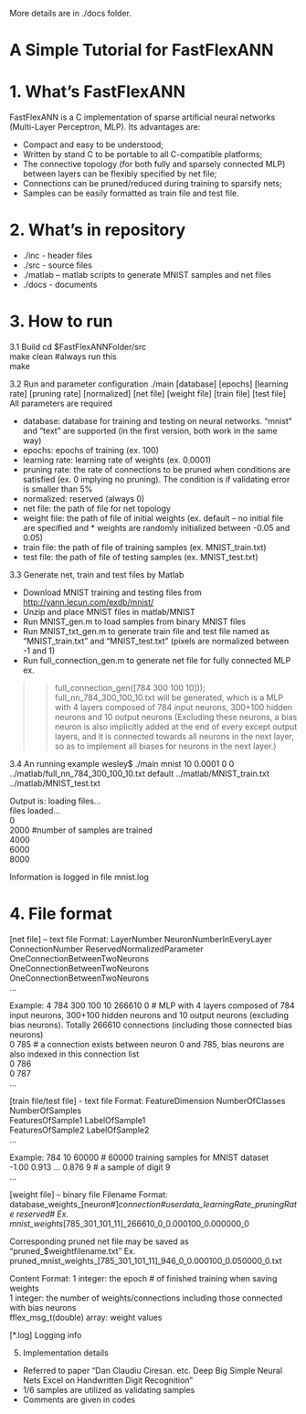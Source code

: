 More details are in ./docs folder.


# A Simple Tutorial for FastFlexANN



# 1. What’s FastFlexANN
FastFlexANN is a C implementation of sparse artificial neural networks (Multi-Layer Perceptron, MLP). Its advantages are:
* Compact and easy to be understood;
* Written by stand C to be portable to all C-compatible platforms;
* The connective topology (for both fully and sparsely connected MLP) between layers can be flexibly specified by net file;
* Connections can be pruned/reduced during training to sparsify nets;
* Samples can be easily formatted as train file and test file.

# 2. What’s in repository
* ./inc - header files
* ./src - source files
* ./matlab – matlab scripts to generate MNIST samples and net files
* ./docs - documents

# 3. How to run
3.1 Build
 cd $FastFlexANNFolder/src		
 make clean #always run this		
 make				

3.2 Run and parameter configuration
./main [database] [epochs] [learning rate] [pruning rate] [normalized] [net file] [weight file] [train file] [test file]			
All parameters are required
* database: database for training and testing on neural networks. “mnist” and “text” are supported (in the first version, both work in the same way)
* epochs: epochs of training (ex. 100)
* learning rate: learning rate of weights (ex. 0.0001)
* pruning rate: the rate of connections to be pruned when conditions are satisfied (ex. 0 implying no pruning). The condition is if validating error is smaller than 5%
* normalized: reserved (always 0)
* net file: the path of file for net topology 
* weight file: the path of file of initial weights (ex. default – no initial file are specified and * weights are randomly initialized between -0.05 and 0.05)
* train file: the path of file of training samples (ex. MNIST_train.txt)
* test file: the path of file of testing samples (ex. MNIST_test.txt)

3.3 Generate net, train and test files by Matlab
* Download MNIST training and testing files from http://yann.lecun.com/exdb/mnist/
* Unzip and place MNIST files in matlab/MNIST
* Run MNIST_gen.m to load samples from binary MNIST files
* Run MNIST_txt_gen.m to generate train file and test file named as “MNIST_train.txt” and “MNIST_test.txt” (pixels are normalized between -1 and 1)
* Run full_connection_gen.m to generate net file for fully connected MLP 
ex.
 >> full_connection_gen([784 300 100 10]));
full_nn_784_300_100_10.txt will be generated, which is a MLP with 4 layers composed of 784 input neurons, 300+100 hidden neurons and 10 output neurons (Excluding these neurons, a bias neuron is also implicitly added at the end of every except output layers, and it is connected towards all neurons in the next layer, so as to implement all biases for neurons in the next layer.)

3.4 An running example
wesley$ ./main mnist 10 0.0001 0 0 ../matlab/full_nn_784_300_100_10.txt default ../matlab/MNIST_train.txt ../matlab/MNIST_test.txt	

Output is:
loading files...												
files loaded...												
0													
2000 #number of  samples are trained										
4000													
6000													
8000													

Information is logged in file mnist.log
 
# 4. File format
[net file] – text file
Format:
LayerNumber NeuronNumberInEveryLayer ConnectionNumber ReservedNormalizedParameter					
OneConnectionBetweenTwoNeurons										
OneConnectionBetweenTwoNeurons										
OneConnectionBetweenTwoNeurons										
...													

Example:
4 784 300 100 10 266610 0 # MLP with 4 layers composed of 784 input neurons, 300+100 hidden neurons and 10 output neurons (excluding bias neurons). Totally 266610 connections (including those connected bias neurons)						
0 785 # a connection exists between neuron 0 and 785, bias neurons are also indexed in this connection list				
0 786													
0 787													
...													

[train file/test file] - text file
Format:
FeatureDimension NumberOfClasses NumberOfSamples								
FeaturesOfSample1 LabelOfSample1										
FeaturesOfSample2 LabelOfSample2										
…													

Example:
784 10 60000 # 60000 training samples for MNIST dataset								
-1.00 0.913 … 0.876 9 # a sample of digit 9										
… 													


[weight file] – binary file
Filename Format:
database_weights_[neuron#]_connection#_userdata_learningRate_pruningRate_ reserved#
Ex. 
mnist_weights_[785_301_101_11]_266610_0_0.000100_0.000000_0 

Corresponding pruned net file may be saved as “pruned_$weightfilename.txt”
Ex.
pruned_mnist_weights_[785_301_101_11]_946_0_0.000100_0.050000_0.txt

Content Format:
1 integer: the epoch # of finished training when saving weights								
1 integer: the number of weights/connections including those connected with bias neurons					
fflex_msg_t(double) array: weight values										

[*.log]
Logging info

5. Implementation details
* Referred to paper “Dan Claudiu Ciresan. etc. Deep Big Simple Neural Nets Excel on Handwritten Digit Recognition” 
* 1/6 samples are utilized as validating samples
* Comments are given in codes

